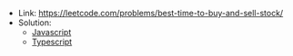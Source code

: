- Link: https://leetcode.com/problems/best-time-to-buy-and-sell-stock/
- Solution:
  - [Javascript](index.js)
  - [Typescript](index.ts)